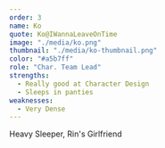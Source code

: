 ```yaml
---
order: 3
name: Ko
quote: Ko@IWannaLeaveOnTime
image: "./media/ko.png"
thumbnail: "./media/ko-thumbnail.png"
color: "#a5b7ff"
role: "Char. Team Lead"
strengths:
  - Really good at Character Design
  - Sleeps in panties
weaknesses:
  - Very Dense
---
```


Heavy Sleeper, Rin's Girlfriend
